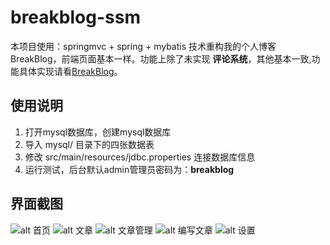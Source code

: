 # breakblog-ssm

本项目使用：springmvc + spring + mybatis 技术重构我的个人博客BreakBlog，前端页面基本一样。功能上除了未实现 **评论系统**，其他基本一致,功能具体实现请看[BreakBlog]("https://github.com/tw-huang/breakblog")。

## 使用说明

1. 打开mysql数据库，创建mysql数据库
2. 导入 mysql/ 目录下的四张数据表
3. 修改 src/main/resources/jdbc.properties 连接数据库信息
4. 运行测试，后台默认admin管理员密码为：**breakblog**

## 界面截图

![alt 首页]("https://i.loli.net/2020/03/09/4lbrXhTVpNcIqPu.jpg")
![alt 文章]("https://i.loli.net/2020/03/09/TCxwcHsKQXP4hA5.jpg")
![alt 文章管理]("https://i.loli.net/2020/03/09/teaySbrUZJpA2PH.jpg")
![alt 编写文章]("https://i.loli.net/2020/03/09/DgJujVTYEmRhxKr.jpg")
![alt 设置]("https://i.loli.net/2020/03/09/6b9BVhGWnSvyHYf.jpg")